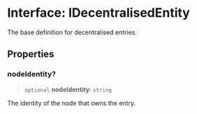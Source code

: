 # Interface: IDecentralisedEntity

The base definition for decentralised entries.

## Properties

### nodeIdentity?

> `optional` **nodeIdentity**: `string`

The identity of the node that owns the entry.
